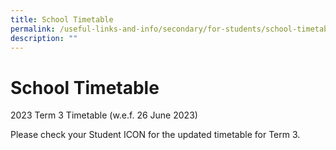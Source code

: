 ```yaml
---
title: School Timetable
permalink: /useful-links-and-info/secondary/for-students/school-timetable/
description: ""
---
```

# School Timetable

2023 Term 3 Timetable (w.e.f. 26 June 2023)  

Please check your Student ICON for the updated timetable for Term 3.